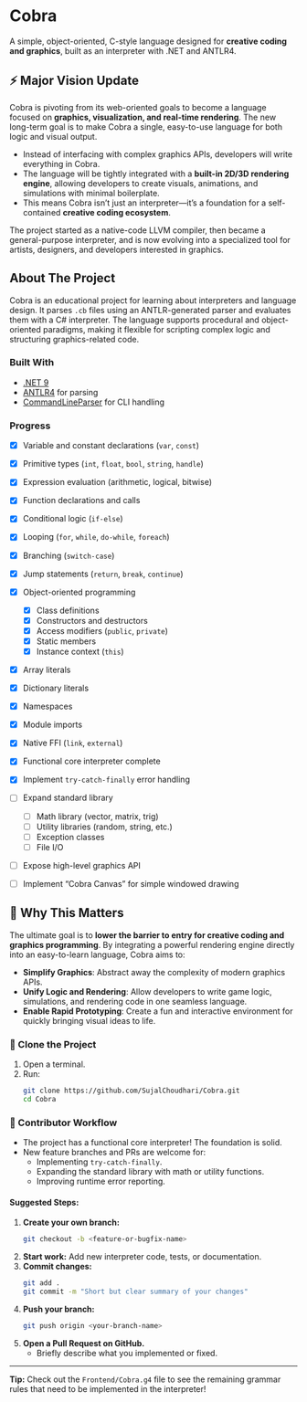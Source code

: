 # Cobra

A simple, object-oriented, C-style language designed for **creative coding and graphics**, built as an interpreter with .NET and ANTLR4.

## ⚡ Major Vision Update

Cobra is pivoting from its web-oriented goals to become a language focused on **graphics, visualization, and real-time rendering**. The new long-term goal is to make Cobra a single, easy-to-use language for both logic and visual output.

-   Instead of interfacing with complex graphics APIs, developers will write everything in Cobra.
-   The language will be tightly integrated with a **built-in 2D/3D rendering engine**, allowing developers to create visuals, animations, and simulations with minimal boilerplate.
-   This means Cobra isn’t just an interpreter—it’s a foundation for a self-contained **creative coding ecosystem**.

The project started as a native-code LLVM compiler, then became a general-purpose interpreter, and is now evolving into a specialized tool for artists, designers, and developers interested in graphics.

## About The Project

Cobra is an educational project for learning about interpreters and language design. It parses `.cb` files using an ANTLR-generated parser and evaluates them with a C# interpreter. The language supports procedural and object-oriented paradigms, making it flexible for scripting complex logic and structuring graphics-related code.

### Built With

*   [.NET 9](https://dotnet.microsoft.com/en-us/download)
*   [ANTLR4](https://www.antlr.org/) for parsing
*   [CommandLineParser](https://github.com/commandlineparser/commandline) for CLI handling


### Progress

* [x] Variable and constant declarations (`var`, `const`)
* [x] Primitive types (`int`, `float`, `bool`, `string`, `handle`)
* [x] Expression evaluation (arithmetic, logical, bitwise)
* [x] Function declarations and calls
* [x] Conditional logic (`if-else`)
* [x] Looping (`for`, `while`, `do-while`, `foreach`)
* [x] Branching (`switch-case`)
* [x] Jump statements (`return`, `break`, `continue`)
* [x] Object-oriented programming
    * [x] Class definitions
    * [x] Constructors and destructors
    * [x] Access modifiers (`public`, `private`)
    * [x] Static members
    * [x] Instance context (`this`)
* [x] Array literals
* [x] Dictionary literals
* [x] Namespaces
* [x] Module imports
* [x] Native FFI (`link`, `external`)
* [x] Functional core interpreter complete
* [x] Implement `try-catch-finally` error handling
* [ ] Expand standard library
    * [ ] Math library (vector, matrix, trig)
    * [ ] Utility libraries (random, string, etc.)
    * [ ] Exception classes
    * [ ] File I/O
* [ ] Expose high-level graphics API
* [ ] Implement “Cobra Canvas” for simple windowed drawing


## 🚀 Why This Matters

The ultimate goal is to **lower the barrier to entry for creative coding and graphics programming**. By integrating a powerful rendering engine directly into an easy-to-learn language, Cobra aims to:

-   **Simplify Graphics**: Abstract away the complexity of modern graphics APIs.
-   **Unify Logic and Rendering**: Allow developers to write game logic, simulations, and rendering code in one seamless language.
-   **Enable Rapid Prototyping**: Create a fun and interactive environment for quickly bringing visual ideas to life.

### 🐍 Clone the Project

1.  Open a terminal.
2.  Run:
    ```bash
    git clone https://github.com/SujalChoudhari/Cobra.git
    cd Cobra
    ```

### 🤝 Contributor Workflow

- The project has a functional core interpreter! The foundation is solid.
- New feature branches and PRs are welcome for:
    - Implementing `try-catch-finally`.
    - Expanding the standard library with math or utility functions.
    - Improving runtime error reporting.

#### Suggested Steps:

1.  **Create your own branch:**
    ```bash
    git checkout -b <feature-or-bugfix-name>
    ```
2.  **Start work:**
    Add new interpreter code, tests, or documentation.
3.  **Commit changes:**
    ```bash
    git add .
    git commit -m "Short but clear summary of your changes"
    ```
4.  **Push your branch:**
    ```bash
    git push origin <your-branch-name>
    ```
5.  **Open a Pull Request on GitHub.**
    -   Briefly describe what you implemented or fixed.

---

**Tip:**
Check out the `Frontend/Cobra.g4` file to see the remaining grammar rules that need to be implemented in the interpreter!